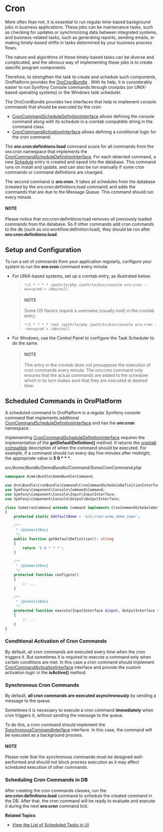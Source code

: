 <!-- meta: description = Instructions on the time-based cron jobs setup and configuration in the Oro applications for the backend developers -->

<a id="dev-guide-system-cron-jobs"></a>

# Cron

More often than not, it is essential to run regular time-based background jobs in business applications. These jobs can be maintenance tasks, such as checking for updates or synchronizing data between integrated systems, and business-related tasks, such as generating reports, sending emails, or making timely-based shifts in tasks determined by your business process flows.

The nature and algorithms of these timely-based tasks can be diverse and complicated, and the obvious way of implementing these jobs is to create specific program components.

Therefore, to strengthen the task to create and schedule such components, OroPlatform provides the [OroCronBundle](../bundles/platform/CronBundle/index.md#bundle-docs-platform-cron-bundle) . With its help, it is considerably easier to run Symfony Console commands through cronjobs (on UNIX-based operating systems) or the Windows task scheduler.

The OroCronBundle provides two interfaces that help to implement console commands that should be executed by the cron:

- <a href="https://github.com/oroinc/platform/blob/master/src/Oro/Bundle/CronBundle/Command/CronCommandScheduleDefinitionInterface.php" target="_blank">CronCommandScheduleDefinitionInterface</a> allows defining the console command along with its schedule in a crontab compatible string in the command class.
- <a href="https://github.com/oroinc/platform/blob/master/src/Oro/Bundle/CronBundle/Command/CronCommandActivationInterface.php" target="_blank">CronCommandActivationInterface</a> allows defining a conditional logic for the cron command.

The **oro:cron:definitions:load** command scans for all commands from the oro:cron namespace that implements the <a href="https://github.com/oroinc/platform/blob/master/src/Oro/Bundle/CronBundle/Command/CronCommandScheduleDefinitionInterface.php" target="_blank">CronCommandScheduleDefinitionInterface</a>. For each detected command, a new <a href="https://github.com/oroinc/platform/blob/master/src/Oro/Bundle/CronBundle/Entity/Schedule.php" target="_blank">Schedule</a> entry is created and saved into the database. This command runs on install and update, and can also be run manually if some cron commands or command definitions are changed.

The second command is **oro:cron**. It takes all schedules from the database (created by the oro:cron:definitions:load command) and adds the commands that are due to the Message Queue. This command should run every minute.

#### NOTE
Please notice that oro:cron:definitions:load removes all previously loaded commands from the database. So if other commands add cron commands to the db (such as oro:workflow:definition:load), they should be run after **oro:cron:definitions:load**.

## Setup and Configuration

To run a set of commands from your application regularly, configure your system to run the **oro:cron** command every minute.

* For UNIX-based systems, set up a crontab entry, as illustrated below:
  > ```none
  > */1 * * * * /path/to/php /path/to/bin/console oro:cron --env=prod > /dev/null
  > ```

  > #### NOTE
  > Some OS flavors require a username (usually root) in the crontab entry:
  > ```none
  > */1 * * * * root /path/to/php /path/to/bin/console oro:cron --env=prod > /dev/null
  > ```
* For Windows, use the Control Panel to configure the Task Scheduler to do the same.
  > #### NOTE
  > This entry in the crontab does not presuppose the execution of cron commands every minute. The oro:cron command only ensures that the actual commands are added to the scheduler which in its turn makes sure that they are executed at desired time.

<a id="dev-cookbook-system-cron-create-commands"></a>

## Scheduled Commands in OroPlatform

A scheduled command in OroPlatform is a regular Symfony console command that implements additional <a href="https://github.com/oroinc/platform/blob/master/src/Oro/Bundle/CronBundle/Command/CronCommandScheduleDefinitionInterface.php" target="_blank">CronCommandScheduleDefinitionInterface</a> and has the **oro:cron** namespace.

Implementing <a href="https://github.com/oroinc/platform/blob/master/src/Oro/Bundle/CronBundle/Command/CronCommandScheduleDefinitionInterface.php" target="_blank">CronCommandScheduleDefinitionInterface</a> requires the implementation of the **getDefaultDefinition()** method. It returns the <a href="http://www.unix.com/man-page/linux/5/crontab/" target="_blank">crontab compatible</a> description of when the command should be executed. For example, if a command should run every day five minutes after midnight, the appropriate
value is **5 0 \* \* \***.

*src/Acme/Bundle/DemoBundle/Command/SomeCronCommand.php*
```php
namespace Acme\Bundle\DemoBundle\Command;

use Oro\Bundle\CronBundle\Command\CronCommandScheduleDefinitionInterface;
use Symfony\Component\Console\Command\Command;
use Symfony\Component\Console\Input\InputInterface;
use Symfony\Component\Console\Output\OutputInterface;

class SomeCronCommand extends Command implements CronCommandScheduleDefinitionInterface
{
    protected static $defaultName = 'oro:cron:acme_demo_some';

    /**
     * {@inheritDoc}
     */
    public function getDefaultDefinition(): string
    {
        return '5 0 * * *';
    }

    /**
     * {@inheritDoc}
     */
    protected function configure()
    {
        // ...
    }

    /**
     * {@inheritDoc}
     */
    protected function execute(InputInterface $input, OutputInterface $output)
    {
        // ...
    }
}
```

### Conditional Activation of Cron Commands

By default, all cron commands are executed every time when the cron triggers it. But sometimes it is required
to execute a command only when certain conditions are met.
In this case a cron command should implement <a href="https://github.com/oroinc/platform/blob/master/src/Oro/Bundle/CronBundle/Command/CronCommandActivationInterface.php" target="_blank">CronCommandActivationInterface</a> interface and provide the custom activation logic in the **isActive()** method.

### Synchronous Cron Commands

By default, **all cron commands are executed asynchronously** by sending a message to the queue.

Sometimes it is necessary to execute a cron command **immediately** when cron triggers it, without sending the message
to the queue.

To do this, a cron command should implement the <a href="https://github.com/oroinc/platform/blob/master/src/Oro/Bundle/CronBundle/Command/SynchronousCommandInterface.php" target="_blank">SynchronousCommandInterface</a> interface. In this case, the command will be executed as a background process.

#### NOTE
Please note that the synchronous commands must be designed well-performed and should not block process execution as it may affect scheduled execution of other commands.

### Scheduling Cron Commands in DB

After creating the cron commands classes, run the **oro:cron:definitions:load** command to schedule the created
command in the DB. After that, the cron command will be ready to evaluate and execute it during the next **oro:cron** command tick.

**Related Topics**

* [View the List of Scheduled Tasks in UI](../user/back-office/system/scheduled-tasks/index.md#book-time-based-command-execution)

<!-- Frontend -->
